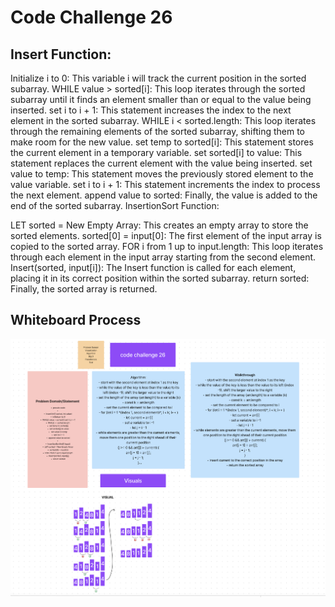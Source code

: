 # Code Challenge 26

## Insert Function:

Initialize i to 0: This variable i will track the current position in the sorted subarray.
WHILE value > sorted[i]: This loop iterates through the sorted subarray until it finds an element smaller than or equal to the value being inserted.
set i to i + 1: This statement increases the index to the next element in the sorted subarray.
WHILE i < sorted.length: This loop iterates through the remaining elements of the sorted subarray, shifting them to make room for the new value.
set temp to sorted[i]: This statement stores the current element in a temporary variable.
set sorted[i] to value: This statement replaces the current element with the value being inserted.
set value to temp: This statement moves the previously stored element to the value variable.
set i to i + 1: This statement increments the index to process the next element.
append value to sorted: Finally, the value is added to the end of the sorted subarray.
InsertionSort Function:

LET sorted = New Empty Array: This creates an empty array to store the sorted elements.
sorted[0] = input[0]: The first element of the input array is copied to the sorted array.
FOR i from 1 up to input.length: This loop iterates through each element in the input array starting from the second element.
Insert(sorted, input[i]): The Insert function is called for each element, placing it in its correct position within the sorted subarray.
return sorted: Finally, the sorted array is returned.


## Whiteboard Process

![insert sort](../img/insert-sort.png)
